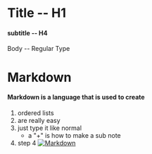 # Title -- H1
#### subtitle -- H4
Body -- Regular Type 

# Markdown
#### Markdown is a language that is used to create 
1. ordered lists
2. are really easy
3. just type it like normal
    + a "+" is how to make a sub note
4. step 4 
[![Markdown ](http://img.youtube.com/viwatch?v=HUBNt18RFbo.jpeg)](https://www.youtube.com/watch?v=HUBNt18RFbo)